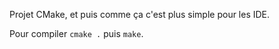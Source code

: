 Projet CMake, et puis comme ça c'est plus simple pour les IDE.

Pour compiler `cmake .` puis `make`.
